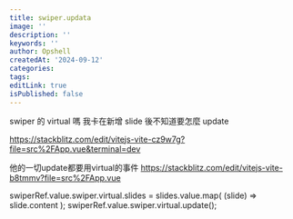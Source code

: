 ```yaml
---
title: swiper.updata
image: ''
description: ''
keywords: ''
author: Opshell
createdAt: '2024-09-12'
categories: 
tags: 
editLink: true
isPublished: false
---
```

swiper 的 virtual 嗎
我卡在新增 slide 後不知道要怎麼 update

https://stackblitz.com/edit/vitejs-vite-cz9w7g?file=src%2FApp.vue&terminal=dev

他的一切update都要用virtual的事件
https://stackblitz.com/edit/vitejs-vite-b8tmmv?file=src%2FApp.vue

swiperRef.value.swiper.virtual.slides = slides.value.map(
    (slide) => slide.content
  );
  swiperRef.value.swiper.virtual.update();
